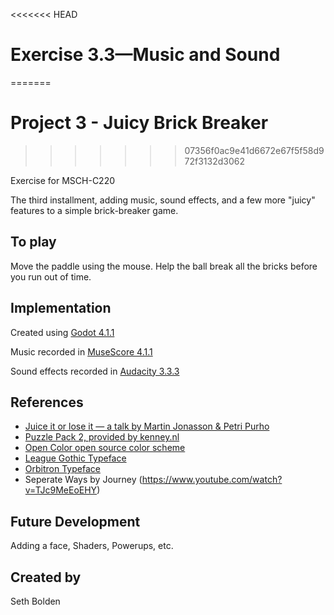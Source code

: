 <<<<<<< HEAD
# Exercise 3.3—Music and Sound
=======
# Project 3 - Juicy Brick Breaker
>>>>>>> 07356f0ac9e41d6672e67f5f58d972f3132d3062

Exercise for MSCH-C220

The third installment, adding music, sound effects, and a few more "juicy" features to a simple brick-breaker game.

## To play

Move the paddle using the mouse. Help the ball break all the bricks before you run out of time.


## Implementation

Created using [Godot 4.1.1](https://godotengine.org/download)

Music recorded in [MuseScore 4.1.1](https://musescore.org/en)

Sound effects recorded in [Audacity 3.3.3](https://www.audacityteam.org/)

## References
 * [Juice it or lose it — a talk by Martin Jonasson & Petri Purho](https://www.youtube.com/watch?v=Fy0aCDmgnxg)
 * [Puzzle Pack 2, provided by kenney.nl](https://kenney.nl/assets/puzzle-pack-2)
 * [Open Color open source color scheme](https://yeun.github.io/open-color/)
 * [League Gothic Typeface](https://www.theleagueofmoveabletype.com/league-gothic)
 * [Orbitron Typeface](https://www.theleagueofmoveabletype.com/orbitron)
 * Seperate Ways by Journey (https://www.youtube.com/watch?v=TJc9MeEoEHY)
   
 
 ## Future Development

Adding a face, Shaders, Powerups, etc.

## Created by 

Seth Bolden
```
